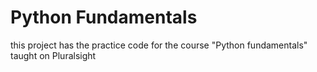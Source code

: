 # Python Fundamentals
this project has the practice code for the course "Python fundamentals" taught on Pluralsight
